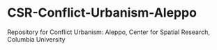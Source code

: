# CSR-Conflict-Urbanism-Aleppo
Repository for Conflict Urbanism: Aleppo, Center for Spatial Research, Columbia University
